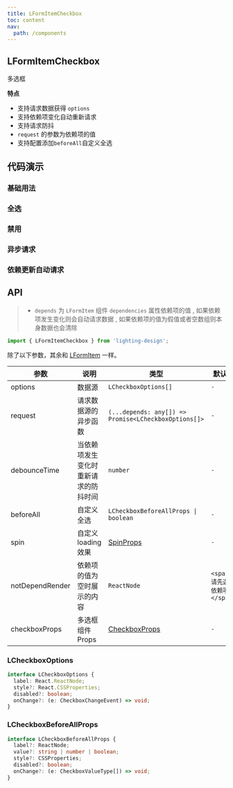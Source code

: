 ```yaml
---
title: LFormItemCheckbox
toc: content
nav:
  path: /components
---
```


## LFormItemCheckbox

多选框

**特点**

- 支持请求数据获得 `options`
- 支持依赖项变化自动重新请求
- 支持请求防抖
- `request` 的参数为依赖项的值
- 支持配置添加`beforeAll`自定义全选

## 代码演示

### 基础用法

<code src='./demos/Demo1.tsx'></code>

### 全选

<code src='./demos/Demo2.tsx'></code>

### 禁用

<code src='./demos/Demo3.tsx'></code>

### 异步请求

<code src='./demos/Demo4.tsx'></code>

### 依赖更新自动请求

<code src='./demos/Demo5.tsx'></code>

## API

> - `depends` 为 `LFormItem` 组件 `dependencies` 属性依赖项的值 , 如果依赖项发生变化则会自动请求数据 , 如果依赖项的值为假值或者空数组则本身数据也会清除

```ts
import { LFormItemCheckbox } from 'lighting-design';
```

除了以下参数，其余和 [LFormItem](/components/form-item) 一样。

| 参数            | 说明                                 | 类型                                                            | 默认值                        |
| --------------- | ------------------------------------ | --------------------------------------------------------------- | ----------------------------- |
| options         | 数据源                               | `LCheckboxOptions[]`                                            | `-`                           |
| request         | 请求数据源的异步函数                 | `(...depends: any[]) => Promise<LCheckboxOptions[]>`            | `-`                           |
| debounceTime    | 当依赖项发生变化时重新请求的防抖时间 | `number`                                                        | `-`                           |
| beforeAll       | 自定义全选                           | `LCheckboxBeforeAllProps \| boolean `                           | `-`                           |
| spin            | 自定义 loading 效果                  | [SpinProps](https://ant.design/components/spin-cn/#api)         | `-`                           |
| notDependRender | 依赖项的值为空时展示的内容           | `ReactNode`                                                     | `<span>请先选择依赖项</span>` |
| checkboxProps   | 多选框组件 Props                     | [CheckboxProps](https://ant.design/components/checkbox-cn/#api) | `-`                           |

### LCheckboxOptions

```ts
interface LCheckboxOptions {
  label: React.ReactNode;
  style?: React.CSSProperties;
  disabled?: boolean;
  onChange?: (e: CheckboxChangeEvent) => void;
}
```

### LCheckboxBeforeAllProps

```ts
interface LCheckboxBeforeAllProps {
  label?: ReactNode;
  value?: string | number | boolean;
  style?: CSSProperties;
  disabled?: boolean;
  onChange?: (e: CheckboxValueType[]) => void;
}
```
